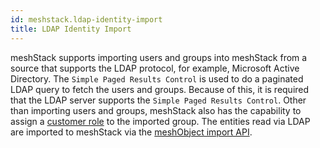 ```yaml
---
id: meshstack.ldap-identity-import
title: LDAP Identity Import
---
```


meshStack supports importing users and groups into meshStack from a source that supports the LDAP protocol, for example, Microsoft Active Directory. The `Simple Paged Results Control` is used to do a paginated LDAP query to fetch the users and groups. Because of this, it is required that the LDAP server supports the `Simple Paged Results Control`. Other than importing users and groups, meshStack also has the capability to assign a [customer role](./meshcloud.customer.md#assign-meshcustomer-roles) to the imported group. The entities read via LDAP are imported to meshStack via the [meshObject import API](./meshstack.api.md#meshobject-api).
